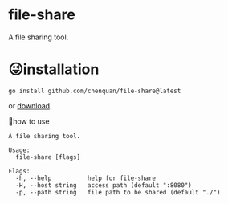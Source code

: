 # file-share

A file sharing tool.

# 😜installation
```shell
go install github.com/chenquan/file-share@latest
```
or [download](https://github.com/chenquan/file-share/releases).

👏how to use

```shell
A file sharing tool.

Usage:                                                     
  file-share [flags]                                       
                                                           
Flags:                                                     
  -h, --help          help for file-share                  
  -H, --host string   access path (default ":8080")        
  -p, --path string   file path to be shared (default "./")

```